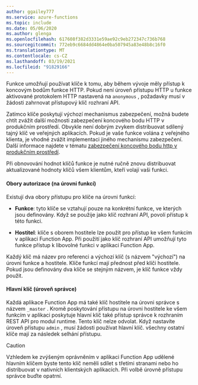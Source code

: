 ```yaml
---
author: ggailey777
ms.service: azure-functions
ms.topic: include
ms.date: 05/06/2020
ms.author: glenga
ms.openlocfilehash: 617608f382d3331e59ae92c9eb272347c736b768
ms.sourcegitcommit: 772eb9c6684dd4864e0ba507945a83e48b8c16f0
ms.translationtype: MT
ms.contentlocale: cs-CZ
ms.lasthandoff: 03/19/2021
ms.locfileid: "91829166"
---
```

Funkce umožňují používat klíče k tomu, aby během vývoje měly přístup k koncovým bodům funkce HTTP. Pokud není úroveň přístupu HTTP u funkce aktivované protokolem HTTP nastavená na `anonymous` , požadavky musí v žádosti zahrnovat přístupový klíč rozhraní API. 

Zatímco klíče poskytují výchozí mechanismus zabezpečení, možná budete chtít zvážit další možnosti zabezpečení koncového bodu HTTP v produkčním prostředí. Obvykle není dobrým zvykem distribuovat sdílený tajný klíč ve veřejných aplikacích. Pokud je vaše funkce volána z veřejného klienta, je vhodné zvážit implementaci jiného mechanismu zabezpečení. Další informace najdete v tématu [zabezpečení koncového bodu http v produkčním prostředí](../articles/azure-functions/functions-bindings-http-webhook-trigger.md#secure-an-http-endpoint-in-production).

Při obnovování hodnot klíčů funkce je nutné ručně znovu distribuovat aktualizované hodnoty klíčů všem klientům, kteří volají vaši funkci.  

#### <a name="authorization-scopes-function-level"></a>Obory autorizace (na úrovni funkcí)

Existují dva obory přístupu pro klíče na úrovni funkcí:

* **Funkce**: tyto klíče se vztahují pouze na konkrétní funkce, ve kterých jsou definovány. Když se použije jako klíč rozhraní API, povolí přístup k této funkci.

* **Hostitel**: klíče s oborem hostitele lze použít pro přístup ke všem funkcím v aplikaci Function App. Při použití jako klíč rozhraní API umožňují tyto funkce přístup k libovolné funkci v aplikaci Function App. 

Každý klíč má název pro referenci a výchozí klíč (s názvem "výchozí") na úrovni funkce a hostitele. Klíče funkcí mají přednost před klíči hostitele. Pokud jsou definovány dva klíče se stejným názvem, je klíč funkce vždy použit.

#### <a name="master-key-admin-level"></a>Hlavní klíč (úroveň správce) 

Každá aplikace Function App má také klíč hostitele na úrovni správce s názvem `_master` . Kromě poskytování přístupu na úrovni hostitele ke všem funkcím v aplikaci poskytuje hlavní klíč také přístup správce k rozhraním REST API pro modul runtime. Tento klíč nelze odvolat. Když nastavíte úroveň přístupu `admin` , musí žádosti používat hlavní klíč. všechny ostatní klíče mají za následek selhání přístupu.

> [!CAUTION]  
> Vzhledem ke zvýšeným oprávněním v aplikaci Function App udělené hlavním klíčem byste tento klíč neměli sdílet s třetími stranami nebo ho distribuovat v nativních klientských aplikacích. Při volbě úrovně přístupu správce buďte opatrní.
